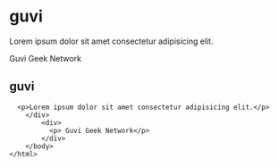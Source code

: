 <!-- question1-fix the bugs -->

<html lang="en">
    <head>
        <title>Document</title>
    </head>
    <body>
      <h1>guvi</h1>  
    <div>
      <p> Lorem ipsum dolor sit amet consectetur adipisicing elit.</p> 
    </div>
            <div>
               <p>Guvi Geek Network</p> 
            </div>
        </body>
    </html>

<!--question2- fix bugs -->
<html lang="en">
    <head>
        <title>Document</title>     
    </head>
    <body>
     <div>
       <h2>guvi</h2> 
   
      <p>Lorem ipsum dolor sit amet consectetur adipisicing elit.</p>  
        </div>
            <div>
              <p> Guvi Geek Network</p> 
            </div>
        </body>
    </html>

